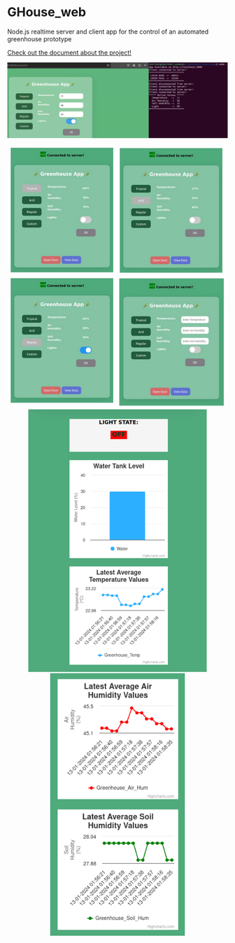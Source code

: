 # GHouse_web
Node.js realtime server and client app for the control of an automated greenhouse prototype

[Check out the document about the project!](docs/main.pdf)

<img src="docs/node1.png" alt="Greenhouse App - img1" width="1000">

<p align="center">
  <img src="docs/node2.png" alt="Greenhouse App - img2" height="600">
  <img src="docs/node3.png" alt="Greenhouse App - img3" height="600">
  <img src="docs/node4.png" alt="Greenhouse App - img3" height="600">
</p>

